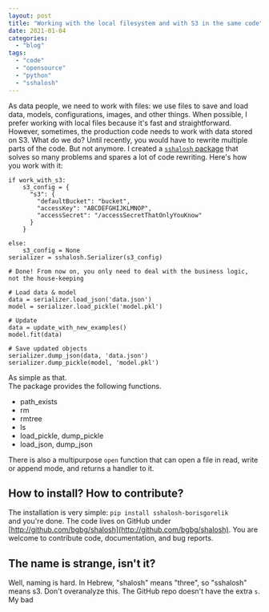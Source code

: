 ```yaml
---
layout: post
title: "Working with the local filesystem and with S3 in the same code"
date: 2021-01-04
categories: 
  - "blog"
tags: 
  - "code"
  - "opensource"
  - "python"
  - "sshalosh"
---
```


As data people, we need to work with files: we use files to save and load data, models, configurations, images, and other things. When possible, I prefer working with local files because it's fast and straightforward. However, sometimes, the production code needs to work with data stored on S3. What do we do? Until recently, you would have to rewrite multiple parts of the code. But not anymore. I created a [`sshalosh` package](https://pypi.org/project/sshalosh-borisgorelik/) that solves so many problems and spares a lot of code rewriting. Here's how you work with it:

```
if work_with_s3:
    s3_config = {
      "s3": {
        "defaultBucket": "bucket",
        "accessKey": "ABCDEFGHIJKLMNOP",
        "accessSecret": "/accessSecretThatOnlyYouKnow"
      }
    }
    
else:
    s3_config = None
serializer = sshalosh.Serializer(s3_config)

# Done! From now on, you only need to deal with the business logic, not the house-keeping

# Load data & model
data = serializer.load_json('data.json')
model = serializer.load_pickle('model.pkl')

# Update
data = update_with_new_examples()
model.fit(data)

# Save updated objects
serializer.dump_json(data, 'data.json')
serializer.dump_pickle(model, 'model.pkl')
```

As simple as that.  
The package provides the following functions.

- path\_exists
- rm
- rmtree
- ls
- load\_pickle, dump\_pickle
- load\_json, dump\_json

There is also a multipurpose `open` function that can open a file in read, write or append mode, and returns a handler to it.

## How to install? How to contribute?

The installation is very simple: `pip install sshalosh-borisgorelik`  
and you're done. The code lives on GitHub under [http://github.com/bgbg/shalosh](http://github.com/bgbg/shalosh). You are welcome to contribute code, documentation, and bug reports.

## The name is strange, isn't it?

Well, naming is hard. In Hebrew, "shalosh" means "three", so "sshalosh" means s3. Don't overanalyze this. The GitHub repo doesn't have the extra `s`. My bad
